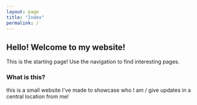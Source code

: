 ```yaml
---
layout: page
title: "Index"
permalink: /
---
```


## Hello! Welcome to my website!
This is the starting page! Use the navigation to find interesting pages.

### What is this?
this is a small website I've made to showcase who I am / give updates in a central location from me!
